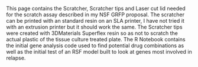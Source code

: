 This page contains the Scratcher, Scratcher tips and Laser cut lid needed for the scratch assay described in my NSF GRFP proposal. The scratcher can be printed with an standard resin on an SLA printer, I have not tried it with an extrusion printer but it should work the same. 
The Scratcher tips were created with 3DMaterials Superflex resin so as not to scratch the actual plastic of the tissue culture treated plate.
The R Notebook contains the initial gene analysis code used to find potential drug combinations as well as the initial test of an RSF model built to look at genes most involved in relapse.
